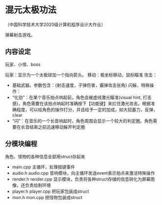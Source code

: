 # 混元太极功法
（中国科学技术大学2020级计算机程序设计大作业）

弹幕射击游戏。

## 内容设定

玩家、小怪、boss

玩家：显示为一个太极球加一个指向箭头。
移动：极坐标移动，鼠标瞄准
攻击：
- 基础武器。参数包含：{射击速度，子弹伤害，霰弹攻击张角}
闪躲、特殊操作：
- “化劲”：在某个音乐拍点响起前，角色会被虚线激光瞄准(visual hint, 打击感)，角色需要在该拍点响起时准确按下【功能键】来扛住激光攻击。根据准确程度，可以给角色的操作打分，并且给予一定的加成，如大招蓄力，反弹，clear
- “闪”：在音乐的一个长音响起时，角色周围会显示一个较大的判定圈。角色需要在长音结束之前迅速移动躲开判定圈

## 分模块编程
角色、怪物的各种信息全部用struct存起来
- main.cpp 主循环，处理按键事件
- audio.h audio.cpp 音响模块，向主循环发送event表示拍点来激活特殊操作
- render.h render.cpp 显示模块，负责将各种struct存储的信息转化为屏幕图像，还负责绘制环境
- player.h player.cpp 把玩家包装成struct
- mon.h mon.cpp 把怪物包装成struct
